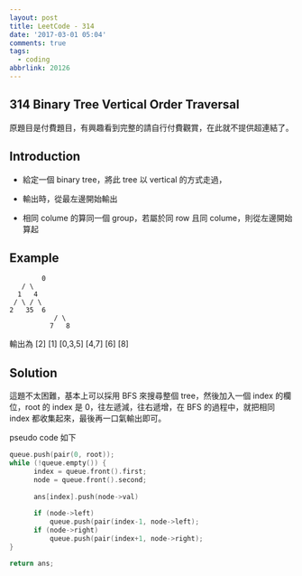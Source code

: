 ```yaml
---
layout: post
title: LeetCode - 314
date: '2017-03-01 05:04'
comments: true
tags:
  - coding
abbrlink: 20126
---
```

314 Binary Tree Vertical Order Traversal
----------------------------------------
原題目是付費題目，有興趣看到完整的請自行付費觀賞，在此就不提供超連結了。

Introduction
------------
- 給定一個 binary tree，將此 tree 以 vertical 的方式走過，
- 輸出時，從最左邊開始輸出
- 相同 colume 的算同一個 group，若屬於同 row 且同 colume，則從左邊開始算起

    <!--more-->


Example
-------
```
        0
   / \   
  1   4
 / \ / \ 
2   35  6
           / \
          7   8
```
輸出為
[2]
[1]
[0,3,5]
[4,7]
[6]
[8]

Solution
--------
這題不太困難，基本上可以採用 BFS 來搜尋整個 tree，然後加入一個 index 的欄位，root 的 index 是 0，往左遞減，往右遞增，在 BFS 的過程中，就把相同 index 都收集起來，最後再一口氣輸出即可。

pseudo code 如下
```cpp
queue.push(pair(0, root));
while (!queue.empty()) {
      index = queue.front().first;
      node = queue.front().second;
      
      ans[index].push(node->val)
      
      if (node->left)
          queue.push(pair(index-1, node->left);
      if (node->right)
          queue.push(pair(index+1, node->right);
}

return ans;
```

